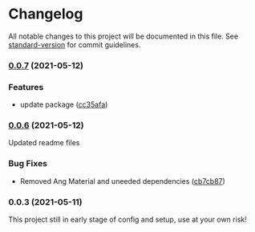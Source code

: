 # Changelog

All notable changes to this project will be documented in this file. See [standard-version](https://github.com/conventional-changelog/standard-version) for commit guidelines.

### [0.0.7](https://github.com/newaeonweb/ngx-aeon-wrapper/compare/v0.0.6...v0.0.7) (2021-05-12)


### Features

* update package ([cc35afa](https://github.com/newaeonweb/ngx-aeon-wrapper/commits/cc35afa061ef4ba6b31654e005eca94e346ae7f7))

### [0.0.6](https://github.com/newaeonweb/ngx-aeon-wrapper/compare/v0.0.5...v0.0.6) (2021-05-12)
Updated readme files

### Bug Fixes

* Removed Ang Material and uneeded dependencies ([cb7cb87](https://github.com/newaeonweb/ngx-aeon-wrapper/commits/cb7cb87f60bdf0ba78b98d7411b84256000dedc5))

### 0.0.3 (2021-05-11)
This project still in early stage of config and setup, use at your own risk!
